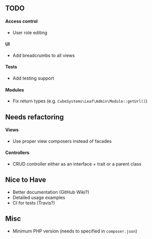 ## TODO

#### Access control

* User role editing

#### UI

* Add breadcrumbs to all views

#### Tests

* Add testing support

#### Modules

* Fix return types (e.g. `CubeSystems\Leaf\Admin\Module::getUrl()`)

## Needs refactoring

#### Views

* Use proper view composers instead of facades

#### Controllers

* CRUD controller either as an interface + trait or a parent class

## Nice to Have

* Better documentation (GitHub Wiki?)
* Detailed usage examples
* CI for tests (Travis?)

## Misc

* Minimum PHP version (needs to specified in `composer.json`)